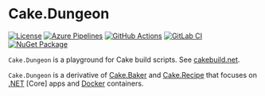 # Cake.Dungeon

[![License](https://img.shields.io/badge/license-MIT-blue.svg?label=License&logo=github)](LICENSE)
[![Azure Pipelines](https://img.shields.io/azure-devops/build/gitfool/76668ef0-590e-4f12-8b2f-47912845203c/ci/main?label=Azure%20Pipelines&logo=azure-pipelines)](https://dev.azure.com/gitfool/Cake.Dungeon/_build)
[![GitHub Actions](https://img.shields.io/github/actions/workflow/status/gitfool/Cake.Dungeon/ci.yaml?branch=main&label=GitHub%20Actions&logo=github)](https://github.com/gitfool/Cake.Dungeon/actions)
[![GitLab CI](https://img.shields.io/gitlab/pipeline/gitfool/Cake.Dungeon/main?label=GitLab%20CI&logo=gitlab)](https://gitlab.com/gitfool/Cake.Dungeon/pipelines)
[![NuGet Package](https://img.shields.io/nuget/v/Cake.Dungeon.svg?label=NuGet&logo=nuget)](https://nuget.org/packages/Cake.Dungeon)

`Cake.Dungeon` is a playground for Cake build scripts. See [cakebuild.net](https://cakebuild.net).

`Cake.Dungeon` is a derivative of [Cake.Baker](https://github.com/akordowski/Cake.Baker) and [Cake.Recipe](https://github.com/cake-contrib/Cake.Recipe) that focuses on [.NET](https://docs.microsoft.com/en-us/dotnet/core/about) [Core] apps and [Docker](https://docs.docker.com/engine/docker-overview) containers.
